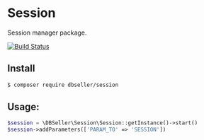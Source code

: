 # Session
Session manager package.

[![Build Status](https://travis-ci.org/DBSeller/Session.svg?branch=master)](https://travis-ci.org/DBSeller/Session)

## Install
```bash
$ composer require dbseller/session
```

## Usage:
```php
$session = \DBSeller\Session\Session::getInstance()->start()
$session->addParameters(['PARAM_TO' => 'SESSION'])
```
